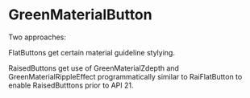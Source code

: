 GreenMaterialButton
===================

Two approaches:

FlatButtons get certain material guideline stylying.

RaisedButtons get use of GreenMaterialZdepth and GreenMaterialRippleEffect 
programmatically similar to RaiFlatButton to enable RaisedButttons prior 
to API 21.